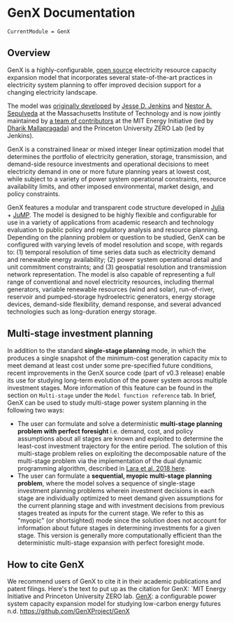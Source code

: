 # GenX Documentation

```@meta
CurrentModule = GenX
```

## Overview

GenX is a highly-configurable, [open source](https://github.com/GenXProject/GenX/blob/main/LICENSE) electricity resource capacity expansion model that incorporates several state-of-the-art practices in electricity system planning to offer improved decision support for a changing electricity landscape.

The model was [originally developed](https://energy.mit.edu/publication/enhanced-decision-support-changing-electricity-landscape/) by [Jesse D. Jenkins](https://mae.princeton.edu/people/faculty/jenkins) and [Nestor A. Sepulveda](https://energy.mit.edu/profile/nestor-sepulveda/) at the Massachusetts Institute of Technology and is now jointly maintained by [a team of contributors](https://energy.mit.edu/genx/#team) at the MIT Energy Initiative (led by [Dharik Mallapragada](https://mallapragada.mit.edu)) and the Princeton University ZERO Lab (led by Jenkins).

GenX is a constrained linear or mixed integer linear optimization model that determines the portfolio of electricity generation, storage, transmission, and demand-side resource investments and operational decisions to meet electricity demand in one or more future planning years at lowest cost, while subject to a variety of power system operational constraints, resource availability limits, and other imposed environmental, market design, and policy constraints.

GenX features a modular and transparent code structure developed in [Julia](http://julialang.org/) + [JuMP](http://jump.dev/). The model is designed to be highly flexible and configurable for use in a variety of applications from academic research and technology evaluation to public policy and regulatory analysis and resource planning. Depending on the planning problem or question to be studied, GenX can be configured with varying levels of model resolution and scope, with regards to: (1) temporal resolution of time series data such as electricity demand and renewable energy availability; (2) power system operational detail and unit commitment constraints; and (3) geospatial resolution and transmission network representation. The model is also capable of representing a full range of conventional and novel electricity resources, including thermal generators, variable renewable resources (wind and solar), run-of-river, reservoir and pumped-storage hydroelectric generators, energy storage devices, demand-side flexibility, demand response, and several advanced technologies such as long-duration energy storage.

## Multi-stage investment planning

In addition to the standard **single-stage planning** mode, in which the produces a single snapshot of the minimum-cost generation capacity mix to meet demand at least cost under some pre-specified future conditions, recent improvements in the GenX source code (part of v0.3 release) enable its use for studying long-term evolution of the power system across multiple investment stages. More information of this feature can be found in the section on `Multi-stage` under the `Model function reference` tab. In brief, GenX can be used to study multi-stage power system planning in the following two ways: 
- The user can formulate and solve a deterministic **multi-stage planning problem with perfect foresight** i.e. demand, cost, and policy assumptions about all stages are known and exploited to determine the least-cost investment trajectory for the entire period. The solution of this multi-stage problem relies on exploiting the decomposable nature of the multi-stage problem via the implementation of the dual dynamic programming algorithm, described in [Lara et al. 2018 here](https://www.sciencedirect.com/science/article/abs/pii/S0377221718304466). 
- The user can formulate a **sequential, myopic multi-stage planning problem**, where the model solves a sequence of single-stage investment planning problems wherein investment decisions in each stage are individually optimized to meet demand given assumptions for the current planning stage and with investment decisions from previous stages treated as inputs for the current stage. We refer to this as "myopic" (or shortsighted) mode since the solution does not account for information about future stages in determining investments for a given stage. This version is generally more computationally efficient than the deterministic multi-stage expansion with perfect foresight mode.

## How to cite GenX

We recommend users of GenX to cite it in their academic publications and patent filings. Here's the text to put up as the citation for GenX:
`MIT Energy Initiative and Princeton University ZERO lab. [GenX](https://github.com/GenXProject/GenX): a configurable power system capacity expansion model for studying low-carbon energy futures n.d. https://github.com/GenXProject/GenX

